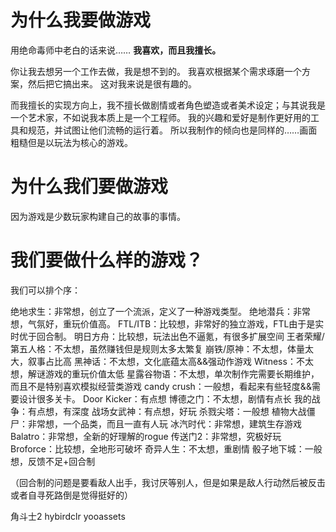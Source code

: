 # 为什么我要做游戏

用绝命毒师中老白的话来说……
**我喜欢，而且我擅长。**

你让我去想另一个工作去做，我是想不到的。
我喜欢根据某个需求琢磨一个方案，然后把它搞出来。
这对我来说是很有趣的。

而我擅长的实现方向上，我不擅长做剧情或者角色塑造或者美术设定；与其说我是一个艺术家，不如说我本质上是一个工程师。
我的兴趣和爱好是制作更好用的工具和规范，并试图让他们流畅的运行着。
所以我制作的倾向也是同样的……画面粗糙但是以玩法为核心的游戏。

# 为什么我们要做游戏

因为游戏是少数玩家构建自己的故事的事情。

# 我们要做什么样的游戏？

我们可以排个序：

绝地求生：非常想，创立了一个流派，定义了一种游戏类型。
绝地潜兵：非常想，气氛好，重玩价值高。
FTL/ITB：比较想，非常好的独立游戏，FTL由于是实时优于回合制。
明日方舟：比较想，玩法出色不逼氪，有很多扩展空间
王者荣耀/第五人格：不太想，虽然赚钱但是规则太多太繁复
崩铁/原神：不太想，体量太大，叙事占比高
黑神话：不太想，文化底蕴太高&&强动作游戏
Witness：不太想，解谜游戏的重玩价值太低
星露谷物语：不太想，单次制作完需要长期维护，而且不是特别喜欢模拟经营类游戏
candy crush：一般想，看起来有些轻度&&需要设计很多关卡。
Door Kicker：有点想
博德之门：不太想，剧情有点长
我的战争：有点想，有深度
战场女武神：有点想，好玩
杀戮尖塔：一般想
植物大战僵尸：非常想，一个品类，而且一直有人玩
冰汽时代：非常想，建筑生存游戏
Balatro：非常想，全新的好理解的rogue
传送门2：非常想，究极好玩
Broforce：比较想，全地形可破坏
奇异人生：不太想，重剧情
骰子地下城：一般想，反馈不足+回合制

（回合制的问题是要看敌人出手，我讨厌等别人，但是如果是敌人行动然后被反击或者自寻死路倒是觉得挺好的）

角斗士2
hybirdclr
yooassets